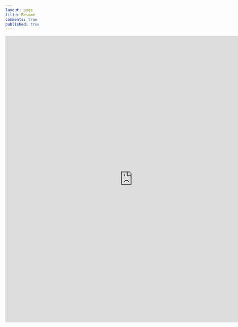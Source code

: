 ```yaml
---
layout: page
title: Resume
comments: true
published: true
---
```


<iframe src="http://shahrajat.com/assets/Rajat_Shah_Resume.pdf" style="width:800px; height:900px;" frameborder="0"></iframe>
